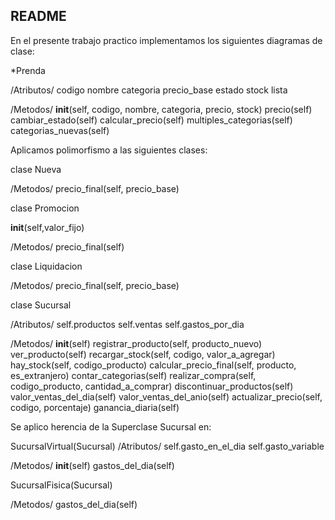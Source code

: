 ## README
En el presente trabajo practico implementamos los siguientes diagramas de clase:


*Prenda

/Atributos/
codigo
nombre
categoria
precio_base
estado
stock
lista

/Metodos/
__init__(self, codigo, nombre, categoria, precio, stock)
precio(self)
cambiar_estado(self)
calcular_precio(self)
multiples_categorias(self)
categorias_nuevas(self)


Aplicamos polimorfismo a las siguientes clases:

 clase Nueva
 
 /Metodos/
 precio_final(self, precio_base)
 
 clase Promocion
 
 __init__(self,valor_fijo)
 
 /Metodos/
 precio_final(self)
 
 clase Liquidacion
 
 /Metodos/
 precio_final(self, precio_base)
 
 
 clase Sucursal
 
 /Atributos/
 self.productos
 self.ventas
 self.gastos_por_dia
 
 /Metodos/
 __init__(self)
 registrar_producto(self, producto_nuevo)
 ver_producto(self)
 recargar_stock(self, codigo, valor_a_agregar)
 hay_stock(self, codigo_producto)
 calcular_precio_final(self, producto, es_extranjero)
 contar_categorias(self)
 realizar_compra(self, codigo_producto, cantidad_a_comprar)
 discontinuar_productos(self)
 valor_ventas_del_dia(self)
 valor_ventas_del_anio(self)
 actualizar_precio(self, codigo, porcentaje)
 ganancia_diaria(self)
 
 
Se aplico herencia de la Superclase Sucursal en:

SucursalVirtual(Sucursal)
/Atributos/
self.gasto_en_el_dia
self.gasto_variable

/Metodos/
__init__(self)
gastos_del_dia(self)

SucursalFisica(Sucursal)

/Metodos/
gastos_del_dia(self)
 
